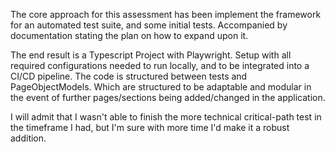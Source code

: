 The core approach for this assessment has been implement the framework for an automated test suite, and some initial tests.
Accompanied by documentation stating the plan on how to expand upon it.

The end result is a Typescript Project with Playwright. Setup with all required configurations needed to run locally, and to be integrated into a CI/CD pipeline.
The code is structured between tests and PageObjectModels. Which are structured to be adaptable and modular in the event of further pages/sections being added/changed in the application.

I will admit that I wasn't able to finish the more technical critical-path test in the timeframe I had, but I'm sure with more time I'd make it a robust addition.

